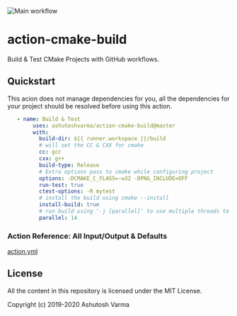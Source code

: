 ![Main workflow](https://github.com/ashutoshvarma/action-cmake-build/workflows/Main%20workflow/badge.svg)

# action-cmake-build

Build & Test CMake Projects with GitHub workflows.   


## Quickstart
This acion does not manage dependencies for you, all the dependencies for your project should be resolved before using this action.
```yaml
   - name: Build & Test
        uses: ashutoshvarma/action-cmake-build@master
        with:
          build-dir: ${{ runner.workspace }}/build
          # will set the CC & CXX for cmake
          cc: gcc
          cxx: g++
          build-type: Release
          # Extra options pass to cmake while configuring project
          options: -DCMAKE_C_FLAGS=-w32 -DPNG_INCLUDE=OFF
          run-test: true
          ctest-options: -R mytest
          # install the build using cmake --install
          install-build: true
          # run build using '-j [parallel]' to use multiple threads to build
          parallel: 14
```

### Action Reference: All Input/Output & Defaults
[action.yml](https://github.com/ashutoshvarma/action-cmake-build/blob/master/action.yml) 

## License
All the content in this repository is licensed under the MIT License.

Copyright (c) 2019-2020 Ashutosh Varma